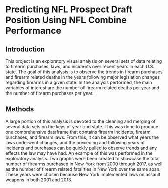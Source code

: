 # Predicting NFL Prospect Draft Position Using NFL Combine Performance

## Introduction
This project is an exploratory visual analysis on several sets of data relating to firearm purchases, laws, and incidents over recent years in each U.S. state. The goal of this analysis is to observe the trends in firearm purchases and firearm related deaths in the years following major legislation changes regarding firearms in a given state. In the analysis performed, the main variables of interest are the number of firearm related deaths per year and the number of firearm purchases per year.

## Methods
A large portion of this analysis is devoted to the cleaning and merging of several data sets on the keys of year and state. This was done to produce one comprehensive dataframe that contains firearm incidents, firearm purchases, and firearm laws. From this, it can be observed what years the laws underwent changes, and the preceding and following years of incidents and purchases can be quickly pulled to observe trends and any effects the law may have had. An example of this was performed in the exploratory analysis. Two graphs were been created to showcase the total number of firearms purchased in New York from 2000 through 2017, as well as the number of firearm related fatalities in New York over the same span. These years were chosen because New York implemented laws on assault weapons in both 2001 and 2013.
